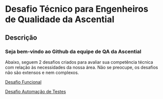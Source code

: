 # Desafio Técnico para Engenheiros de Qualidade da Ascential

## Descrição

### Seja bem-vindo ao Github da equipe de QA da Ascential

Abaixo, seguem 2 desafios criados para avaliar sua competência técnica com relação às necessidades da nossa área.
Não se preocupe, os desafios não são extensos e nem complexos.

[Desafio Funcional](tests/functional-challenge.md)

[Desafio Automação de Testes](tests/functional-challenge.md)
